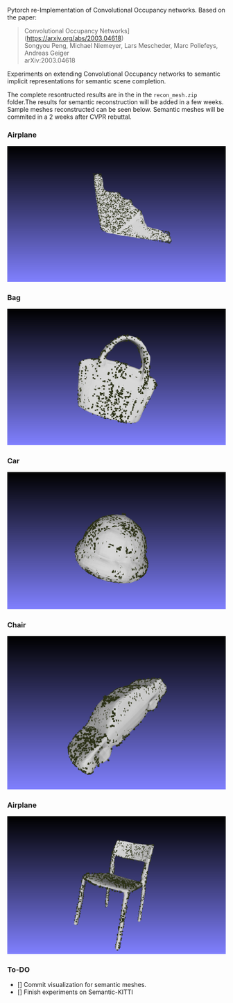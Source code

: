 Pytorch re-Implementation of Convolutional Occupancy networks. Based on the paper:

  > Convolutional Occupancy Networks](https://arxiv.org/abs/2003.04618)\
  > Songyou Peng, Michael Niemeyer, Lars Mescheder, Marc Pollefeys, Andreas Geiger\
  > arXiv:2003.04618


  Experiments on extending Convolutional Occupancy networks to semantic implicit representations for semantic scene completion. 

  The complete resontructed results are in the in the `recon_mesh.zip` folder.The results for semantic reconstruction will be added in a few weeks.
  Sample meshes reconstructed can be seen below. Semantic meshes will be commited in a 2 weeks after CVPR rebuttal.


### Airplane

![Airplane](./v0_tests/AIrplane_sample00.png "Reconstructed Airplane")

### Bag

![Bag](./v0_tests/Bag_sample00.png "Reconstructed Bag")

### Car

![Cap](./v0_tests/SampleCap00.png "Reconstructed Cap")

### Chair

![Car](./v0_tests/Sample_Car00.png "Reconstructed Car")

### Airplane

![Chair](./v0_tests/SampleChair00.png "Reconstructed Chair")


  ### To-DO
- [] Commit visualization for semantic meshes.
- [] Finish experiments on Semantic-KITTI
   

